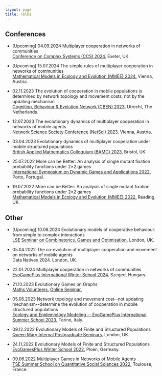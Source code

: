 ```yaml
---
layout: page
title: Talks
---
```



## Conferences

*  [Upcoming] 04.09.2024 Multiplayer cooperation in networks of communities\
    [Conference on Complex Systems (CCS) 2024.](https://ccs24.cssociety.org) Exeter, UK.

*  [Upcoming] 15.07.2024 The simple rules of multiplayer cooperation in networks of communities\
    [Mathematical Models in Ecology and Evolution (MMEE) 2024.](https://ps-mathematik.univie.ac.at/e/index.php?event=mmee2024) Vienna, Austria.

*  02.11.2023 The evolution of cooperation in mobile populations is determined by network topology and movement costs, not by the updating mechanism\
    [Cognition, Behaviour & Evolution Network (CBEN) 2023.](https://www.cognitionbehaviorevolution.nl/?page_id=852) Utrecht, The Netherlands.
    
*   12.07.2023 The evolutionary dynamics of multiplayer cooperation in networks of mobile agents\
    [Network Science Society Conference (NetSci) 2023.](https://netsci2023.wixsite.com/netsci2023) Vienna, Austria.

*   03.04.2023 Evolutionary dynamics of multiplayer cooperation under mobile structured populations\
    [British Applied Mathematics Colloquium (BAMC) 2023.](https://rise.articulate.com/share/m_8PV5egFfp51rbRhApK6GtC3ZkRGmpN#/) Bristol, UK.

*   25.07.2022 More can be Better: An analysis of single mutant fixation probability functions under 2×2 games\
    [International Symposium on Dynamic Games and Applications 2022.](https://www.gerad.ca/colloques/isdg2022/program.html) Porto, Portugal.

*   19.07.2022 More can be Better: An analysis of single mutant fixation probability functions under 2×2 games\
    [Mathematical Models in Ecology and Evolution (MMEE) 2022.](http://mmee.eu/index.html) Reading, UK. 

## Other

*   [Upcoming] 10.06.2024 Evolutionary models of cooperative behaviour: from simple to complex interactions\
    [LSE Seminar on Combinatorics, Games and Optimisation.](https://www.lse.ac.uk/Mathematics/Events-and-Seminars/Seminar-and-PhD-Seminar-on-Combinatorics-Games-and-Optimisation) London, UK.

*  05.04.2022 The co-evolution of multiplayer cooperation and movement on networks of mobile agents\
    Data Natives 2024. London, UK.

*   22.01.2024 Multiplayer cooperation in networks of communities\
    [EvoGamePlus International Winter School 2024.](https://sites.google.com/view/evogamesplus-szeged/home) Szeged, Hungary.

*   21.10.2023 Evolutionary Games on Graphs\
    [Maths Volunteers.](https://www.mathsvolunteers.com/home) [Online Seminar.](https://www.youtube.com/watch?v=sGCK6uDyBxk)

*   05.06.2023 Network topology and movement cost--not updating mechanism--determine the evolution of cooperation in mobile structured populations\
    [Ecology and Epidemiology Modeling -- EvoGamePlus International Summer School 2023.](https://eem-evogames.di.unito.it/program/) Torino, Italy.

*   09.12.2022 Evolutionary Models of Finite and Structured Populations\
    [Queen Mary Internal Postgraduate Seminars.](https://www.qmul.ac.uk/maths/research/seminars/queen-mary-internal-postgraduate-seminar/) London, UK.

*   24.11.2022 Evolutionary Models of Finite and Structured Populations\
    [EvoGamesPlus Winter School 2022.](https://tecoevo.github.io/winterschool/) Ploen, Germany.

*   09.06.2022 Multiplayer Games in Networks of Mobile Agents\
    [TSE Summer School on Quantitative Social Sciences 2022.](https://www.iast.fr/summer-schools) 	Toulouse, France.

